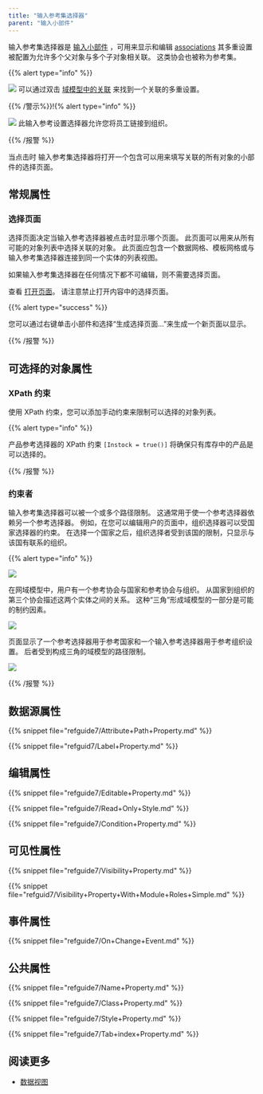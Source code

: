 ```yaml
---
title: "输入参考集选择器"
parent: "输入小部件"
---
```



输入参考集选择器是 [输入小部件](input-widgets) ，可用来显示和编辑 [associations](associations) 其多重设置被配置为允许多个父对象与多个子对象相关联。 这类协会也被称为参考集。

{{% alert type="info" %}}

![](attachments/16713883/16844008.jpg) 可以通过双击 [域模型中的关联](domain-model) 来找到一个关联的多重设置。

{{% /警示%}}!{% alert type="info" %}}

![](attachments/pages/input-reference-set-selector.png) 此输入参考设置选择器允许您将员工链接到组织。

{{% /报警 %}}

当点击时 输入参考集选择器将打开一个包含可以用来填写关联的所有对象的小部件的选择页面。

## 常规属性

### 选择页面

选择页面决定当输入参考选择器被点击时显示哪个页面。 此页面可以用来从所有可能的对象列表中选择关联的对象。 此页面应包含一个数据网格、模板网格或与输入参考集选择器连接到同一个实体的列表视图。

如果输入参考集选择器在任何情况下都不可编辑，则不需要选择页面。

查看 [打开页面](opening-pages)。 请注意禁止打开内容中的选择页面。

{{% alert type="success" %}}

您可以通过右键单击小部件和选择“生成选择页面...”来生成一个新页面以显示。

{{% /报警 %}}

## 可选择的对象属性

### XPath 约束

使用 XPath 约束，您可以添加手动约束来限制可以选择的对象列表。

{{% alert type="info" %}}

产品参考选择器的 XPath 约束 `[Instock = true()]` 将确保只有库存中的产品是可以选择的。

{{% /报警 %}}

### 约束者

输入参考集选择器可以被一个或多个路径限制。 这通常用于使一个参考选择器依赖另一个参考选择器。 例如，在您可以编辑用户的页面中，组织选择器可以受国家选择器的约束。 在选择一个国家之后，组织选择者受到该国的限制，只显示与该国有联系的组织。

{{% alert type="info" %}}

![](attachments/16713883/16844007.jpg)

在网域模型中，用户有一个参考协会与国家和参考协会与组织。 从国家到组织的第三个协会描述这两个实体之间的关系。 这种“三角”形成域模型的一部分是可能的制约因素。

![](attachments/16713883/16844006.jpg)

页面显示了一个参考选择器用于参考国家和一个输入参考选择器用于参考组织设置。 后者受到构成三角的域模型的路径限制。

![](attachments/16713883/16844005.jpg)

{{% /报警 %}}

## 数据源属性

{{% snippet file="refguide7/Attribute+Path+Property.md" %}}

{{% snippet file="refguid7/Label+Property.md" %}}

## 编辑属性

{{% snippet file="refguide7/Editable+Property.md" %}}

{{% snippet file="refguide7/Read+Only+Style.md" %}}

{{% snippet file="refguide7/Condition+Property.md" %}}

## 可见性属性

{{% snippet file="refguide7/Visibility+Property.md" %}}

{{% snippet file="refguid7/Visibility+Property+With+Module+Roles+Simple.md" %}}

## 事件属性

{{% snippet file="refguide7/On+Change+Event.md" %}}

## 公共属性

{{% snippet file="refguide7/Name+Property.md" %}}

{{% snippet file="refguide7/Class+Property.md" %}}

{{% snippet file="refguide7/Style+Property.md" %}}

{{% snippet file="refguide7/Tab+index+Property.md" %}}

## 阅读更多

*   [数据视图](data-view)
